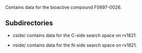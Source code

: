 Contains data for the bioactive compound F0697-0026.

## Subdirectories

- cside/ contains data for the C-side search space on rv1821.

- nside/ contains data for the N-side search space on rv1821.

